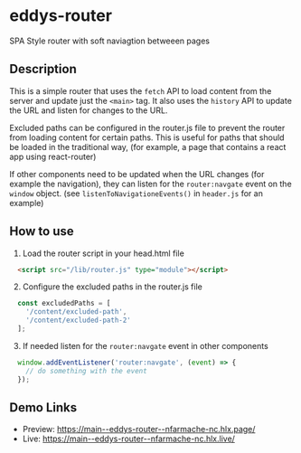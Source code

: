 # eddys-router
SPA Style router with soft naviagtion betweeen pages

## Description
This is a simple router that uses the `fetch` API to load content from the server and update just the `<main>` tag. 
It also uses the `history` API to update the URL and listen for changes to the URL.

Excluded paths can be configured in the router.js file to prevent the router from loading content for certain paths. This is useful for paths that should be loaded in the traditional way, (for example, a page that contains a react app using react-router)

If other components need to be updated when the URL changes (for example the navigation), they can listen for the `router:navgate` event on the `window` object. (see `listenToNavigationeEvents()` in `header.js` for an example)

## How to use
1. Load the router script in your head.html file

```html
  <script src="/lib/router.js" type="module"></script>
```

2. Configure the excluded paths in the router.js file

```javascript
  const excludedPaths = [
    '/content/excluded-path',
    '/content/excluded-path-2'
  ];
```

3. If needed listen for the `router:navgate` event in other components

```javascript
  window.addEventListener('router:navgate', (event) => {
    // do something with the event
  });
```

## Demo Links

- Preview: https://main--eddys-router--nfarmache-nc.hlx.page/
- Live: https://main--eddys-router--nfarmache-nc.hlx.live/
